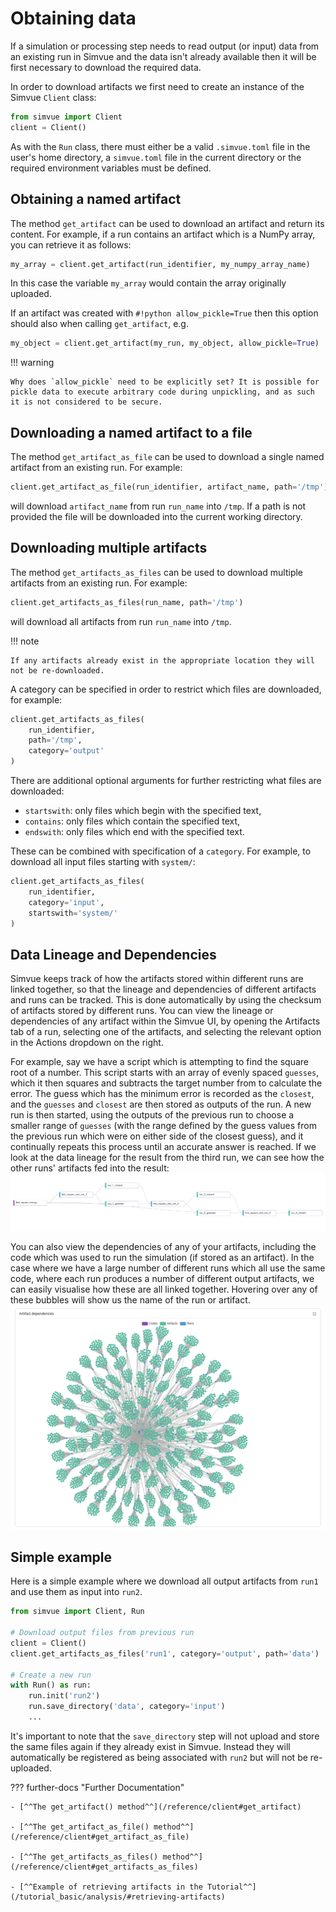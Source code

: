 # Obtaining data

If a simulation or processing step needs to read output (or input) data from an existing run in Simvue
and the data isn't already available then it will be first necessary to download the required data.

In order to download artifacts we first need to create an instance of the Simvue `Client` class:

```python
from simvue import Client
client = Client()
```

As with the `Run` class, there must either be a valid `.simvue.toml` file in the user's home directory, a `simvue.toml` file in
the current directory or the required environment variables must be defined.

## Obtaining a named artifact

The method `get_artifact` can be used to download an artifact and return its content. For example, if a run contains
an artifact which is a NumPy array, you can retrieve it as follows:

```python
my_array = client.get_artifact(run_identifier, my_numpy_array_name)
```

In this case the variable `my_array` would contain the array originally uploaded.

If an artifact was created with `#!python allow_pickle=True` then this option should also when calling `get_artifact`, e.g.

```python
my_object = client.get_artifact(my_run, my_object, allow_pickle=True)
```

!!! warning

    Why does `allow_pickle` need to be explicitly set? It is possible for pickle data to execute arbitrary code during unpickling, and as such it is not considered to be secure.

## Downloading a named artifact to a file

The method `get_artifact_as_file` can be used to download a single named artifact from an existing run. For example:

```python
client.get_artifact_as_file(run_identifier, artifact_name, path='/tmp')
```

will download `artifact_name` from run `run_name` into `/tmp`.
If a path is not provided the file will be downloaded into the current working directory.

## Downloading multiple artifacts

The method `get_artifacts_as_files` can be used to download multiple artifacts from an existing run. For example:

```python
client.get_artifacts_as_files(run_name, path='/tmp')
```

will download all artifacts from run `run_name` into `/tmp`.

!!! note

    If any artifacts already exist in the appropriate location they will not be re-downloaded.

A category can be specified in order to restrict which files are
downloaded, for example:

```python
client.get_artifacts_as_files(
    run_identifier,
    path='/tmp',
    category='output'
)
```

There are additional optional arguments for further restricting what files are downloaded:

* `startswith`: only files which begin with the specified text,
* `contains`: only files which contain the specified text,
* `endswith`: only files which end with the specified text.

These can be combined with specification of a `category`. For example, to download all input files starting with `system/`:

```python
client.get_artifacts_as_files(
    run_identifier,
    category='input',
    startswith='system/'
)
```

## Data Lineage and Dependencies

Simvue keeps track of how the artifacts stored within different runs are linked together, so that the lineage and dependencies of different artifacts and runs can be tracked. This is done automatically by using the checksum of artifacts stored by different runs. You can view the lineage or dependencies of any artifact within the Simvue UI, by opening the Artifacts tab of a run, selecting one of the artifacts, and selecting the relevant option in the Actions dropdown on the right.

For example, say we have a script which is attempting to find the square root of a number. This script starts with an array of evenly spaced `guesses`, which it then squares and subtracts the target number from to calculate the error. The guess which has the minimum error is recorded as the `closest`, and the `guesses` and `closest` are then stored as outputs of the run. A new run is then started, using the outputs of the previous run to choose a smaller range of `guesses` (with the range defined by the guess values from the previous run which were on either side of the closest guess), and it continually repeats this process until an accurate answer is reached. If we look at the data lineage for the result from the third run, we can see how the other runs' artifacts fed into the result:
![A graphical representation of the data lineage for the square root estimate after the third run. Shows how the results from the previous two runs feed into the inputs for this run.](images/output-lineage.png)

You can also view the dependencies of any of your artifacts, including the code which was used to run the simulation (if stored as an artifact). In the case where we have a large number of different runs which all use the same code, where each run produces a number of different output artifacts, we can easily visualise how these are all linked together. Hovering over any of these bubbles will show us the name of the run or artifact.
![A graphical representation of the dependencies of a piece of code used during a number of different runs, showing how each run, and its assoiated output artifacts, depend on the code.](images/code-dependencies.png)

## Simple example

Here is a simple example where we download all output artifacts from `run1` and use them as input into `run2`.

```python
from simvue import Client, Run

# Download output files from previous run
client = Client()
client.get_artifacts_as_files('run1', category='output', path='data')

# Create a new run
with Run() as run:
    run.init('run2')
    run.save_directory('data', category='input')
    ...
```

It's important to note that the `save_directory` step will not upload and store the same files again if they already exist in Simvue.
Instead they will automatically be registered as being associated with `run2` but will not be re-uploaded.

??? further-docs "Further Documentation"

    - [^^The get_artifact() method^^](/reference/client#get_artifact)

    - [^^The get_artifact_as_file() method^^](/reference/client#get_artifact_as_file)

    - [^^The get_artifacts_as_files() method^^](/reference/client#get_artifacts_as_files)

    - [^^Example of retrieving artifacts in the Tutorial^^](/tutorial_basic/analysis/#retrieving-artifacts)

